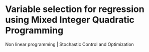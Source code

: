 # Variable selection for regression using Mixed Integer Quadratic Programming
 Non linear programming | Stochastic Control and Optimization
